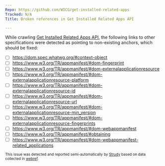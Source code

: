 ```yaml
---
Repo: https://github.com/WICG/get-installed-related-apps
Tracked: N/A
Title: Broken references in Get Installed Related Apps API

---
```


While crawling [Get Installed Related Apps API](https://wicg.github.io/get-installed-related-apps/spec/), the following links to other specifications were detected as pointing to non-existing anchors, which should be fixed:
* [ ] https://dom.spec.whatwg.org/#context-object
* [ ] https://www.w3.org/TR/appmanifest/#dom-fingerprint
* [ ] https://www.w3.org/TR/appmanifest/#dom-externalapplicationresource
* [ ] https://www.w3.org/TR/appmanifest/#dom-externalapplicationresource-platform
* [ ] https://www.w3.org/TR/appmanifest/#dom-externalapplicationresource-id
* [ ] https://www.w3.org/TR/appmanifest/#dom-externalapplicationresource-url
* [ ] https://www.w3.org/TR/appmanifest/#dom-externalapplicationresource-min_version
* [ ] https://www.w3.org/TR/appmanifest/#dom-externalapplicationresource-fingerprints
* [ ] https://www.w3.org/TR/appmanifest/#dom-webappmanifest
* [ ] https://www.w3.org/TR/appmanifest/#obtaining
* [ ] https://www.w3.org/TR/appmanifest/#dom-webappmanifest-related_applications

<sub>This issue was detected and reported semi-automatically by [Strudy](https://github.com/w3c/strudy/) based on data collected in [webref](https://github.com/w3c/webref/).</sub>